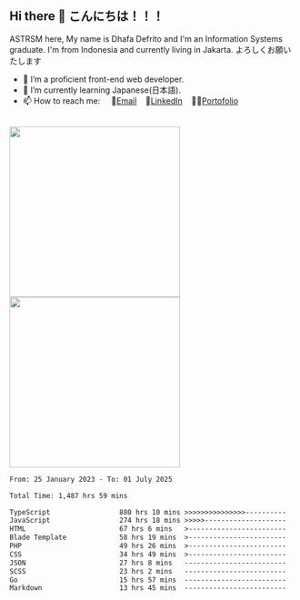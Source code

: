 ## Hi there 👋 こんにちは！！！
ASTRSM here, My name is Dhafa Defrito and I'm an Information Systems graduate. I'm from Indonesia and currently living in Jakarta. よろしくお願いたします

- 🔭 I’m a proficient front-end web developer.
- 🌱 I’m currently learning Japanese(日本語).
- 📫 How to reach me: &nbsp;&nbsp;&nbsp;&nbsp;📧[Email](ddefrito@gmail.com)&nbsp;&nbsp;&nbsp;&nbsp;💼[LinkedIn](https://www.linkedin.com/in/dhafad)&nbsp;&nbsp;&nbsp;&nbsp;👨‍🎨[Portofolio](https://ddefrito.vercel.app/)

<br>

<div align="left">
  <img src="https://media1.tenor.com/m/F96DSPtSiSgAAAAd/isekaijoucho-kamitsubaki.gif" height="300" />
	<a href="https://last.fm/user/nerumaeni"><img src="https://lastfm-recently-played.vercel.app/api?user=nerumaeni&count=5" height="300" /></a>
</div=

<!--START_SECTION:waka-->

```txt
From: 25 January 2023 - To: 01 July 2025

Total Time: 1,487 hrs 59 mins

TypeScript                 880 hrs 10 mins >>>>>>>>>>>>>>>----------   59.15 %
JavaScript                 274 hrs 18 mins >>>>>--------------------   18.43 %
HTML                       67 hrs 6 mins   >------------------------   04.51 %
Blade Template             58 hrs 19 mins  >------------------------   03.92 %
PHP                        49 hrs 26 mins  >------------------------   03.32 %
CSS                        34 hrs 49 mins  >------------------------   02.34 %
JSON                       27 hrs 8 mins   -------------------------   01.82 %
SCSS                       23 hrs 2 mins   -------------------------   01.55 %
Go                         15 hrs 57 mins  -------------------------   01.07 %
Markdown                   13 hrs 45 mins  -------------------------   00.92 %
```

<!--END_SECTION:waka-->
